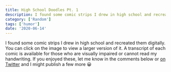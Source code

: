 ```yaml
---
title: High School Doodles Pt. 1
description: I found some comic strips I drew in high school and recreated them digitally.
category: ['Random']
tags: ['humor']
date: '2020-06-14'
---
```


<script>
  import ComicPreview from '$lib/components/ComicPreview.svelte';
</script>

I found some comic strips I drew in high school and recreated them digitally. You can click on the image to view a larger version of it. A transcript of each comic is available for those who are visually impaired or cannot read my handwriting. If you enjoyed these, let me know in the comments below or [on Twitter](https://twitter.com/quangdaon) and I might publish a few more 😀


<ComicPreview slug="let-me-finish" />
<ComicPreview slug="pencil-sharpener" />
<ComicPreview slug="sad-snowman" />
<ComicPreview slug="the-joke_punchline" />